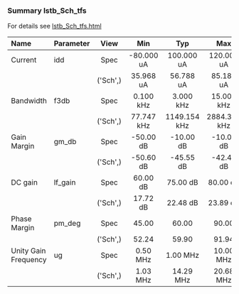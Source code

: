 ### Summary lstb_Sch_tfs

For details see <a href='lstb_Sch_tfs.html'>lstb_Sch_tfs.html</a>

|**Name**|**Parameter**|**View**|**Min** | **Typ** | **Max**|
|:---|:---|:---:|:---:|:---:|:---:|
|Current|idd | Spec | -80.000 uA | 100.000 uA | 120.000 uA |
| | | ('Sch',)|35.968 uA | 56.788 uA | 85.184 uA |
|Bandwidth|f3db | Spec | 0.100 kHz | 3.000 kHz | 15.000 kHz |
| | | ('Sch',)|77.747 kHz | 1149.154 kHz | 2884.375 kHz |
|Gain Margin|gm\_db | Spec | -50.00 dB | -10.00 dB | -10.00 dB |
| | | ('Sch',)|-50.60 dB | -45.55 dB | -42.44 dB |
|DC gain|lf\_gain | Spec | 60.00 dB | 75.00 dB | 80.00 dB |
| | | ('Sch',)|17.72 dB | 22.48 dB | 23.89 dB |
|Phase Margin|pm\_deg | Spec | 45.00  | 60.00  | 90.00  |
| | | ('Sch',)|52.24  | 59.90  | 91.94  |
|Unity Gain Frequency|ug | Spec | 0.50 MHz | 1.00 MHz | 10.00 MHz |
| | | ('Sch',)|1.03 MHz | 14.29 MHz | 20.68 MHz |
